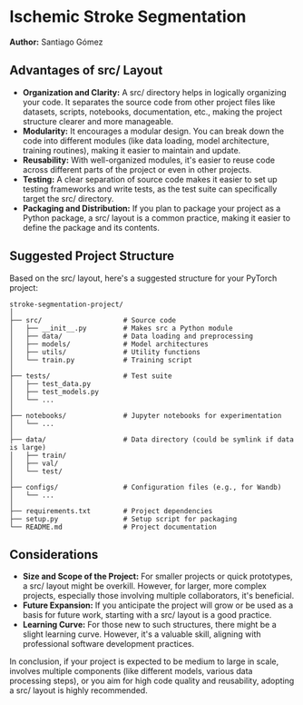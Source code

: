 # Ischemic Stroke Segmentation

**Author:** Santiago Gómez


## Advantages of src/ Layout
- **Organization and Clarity:** A src/ directory helps in logically organizing your code. It separates the source code from other project files like datasets, scripts, notebooks, documentation, etc., making the project structure clearer and more manageable.
- **Modularity:** It encourages a modular design. You can break down the code into different modules (like data loading, model architecture, training routines), making it easier to maintain and update.
- **Reusability:** With well-organized modules, it's easier to reuse code across different parts of the project or even in other projects.
- **Testing:** A clear separation of source code makes it easier to set up testing frameworks and write tests, as the test suite can specifically target the src/ directory.
- **Packaging and Distribution:** If you plan to package your project as a Python package, a src/ layout is a common practice, making it easier to define the package and its contents.

## Suggested Project Structure

Based on the src/ layout, here's a suggested structure for your PyTorch project:

```
stroke-segmentation-project/
│
├── src/                    # Source code
│   ├── __init__.py         # Makes src a Python module
│   ├── data/               # Data loading and preprocessing
│   ├── models/             # Model architectures
│   ├── utils/              # Utility functions
│   └── train.py            # Training script
│
├── tests/                  # Test suite
│   ├── test_data.py
│   ├── test_models.py
│   └── ...
│
├── notebooks/              # Jupyter notebooks for experimentation
│   └── ...
│
├── data/                   # Data directory (could be symlink if data is large)
│   ├── train/
│   ├── val/
│   └── test/
│
├── configs/                # Configuration files (e.g., for Wandb)
│   └── ...
│
├── requirements.txt        # Project dependencies
├── setup.py                # Setup script for packaging
└── README.md               # Project documentation
```

## Considerations
- **Size and Scope of the Project:** For smaller projects or quick prototypes, a src/ layout might be overkill. However, for larger, more complex projects, especially those involving multiple collaborators, it's beneficial.
- **Future Expansion:** If you anticipate the project will grow or be used as a basis for future work, starting with a src/ layout is a good practice.
- **Learning Curve:** For those new to such structures, there might be a slight learning curve. However, it's a valuable skill, aligning with professional software development practices.

In conclusion, if your project is expected to be medium to large in scale, involves multiple components (like different models, various data processing steps), or you aim for high code quality and reusability, adopting a src/ layout is highly recommended.